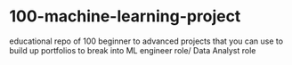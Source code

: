 # 100-machine-learning-project
educational repo of 100 beginner to advanced projects that you can use to build up portfolios to break into ML engineer role/ Data Analyst role

